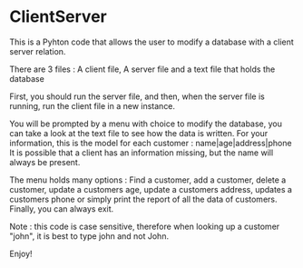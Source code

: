 # ClientServer
This is a Pyhton code that allows the user to modify a database with a client server relation. 

There are 3 files : A client file, A server file and a text file that holds the database

First, you should run the server file, and then, when the server file is running, run the client file in a new instance.

You will be prompted by a menu with choice to modify the database, you can take a look at the text file to see how the
data is written. 
For your information, this is the model for each customer : name|age|address|phone 
It is possible that a client has an information missing, but the name will always be present. 

The menu holds many options :
Find a customer, add a customer, delete a customer, update a customers age, update a customers address, updates a customers phone
or simply print the report of all the data of customers. Finally, you can always exit. 

Note : this code is case sensitive, therefore when looking up a customer "john", it is best to type john and not John.

Enjoy!
